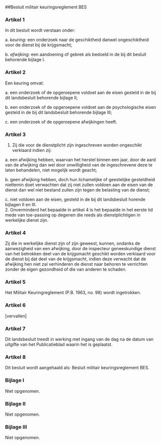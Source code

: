 <meta http-equiv='Content-Type' content='text/html; charset=utf-8' />

##Besluit militair keuringsreglement BES

### Artikel  1  

In dit besluit wordt verstaan onder: 

a. *keuring:* een onderzoek naar de geschiktheid danwel ongeschiktheid voor de dienst bij de krijgsmacht;  

b. *afwijking:* een aandoening of gebrek als bedoeld in de bij dit besluit behorende bijlage I.    

### Artikel  2  

Een keuring omvat: 

a. een onderzoek of de opgeroepene voldoet aan de eisen gesteld in de bij dit landsbesluit behorende bijlage II;  

b. een onderzoek of de opgeroepene voldoet aan de psychologische eisen gesteld in de bij dit landsbesluit behorende bijlage III;  

c. een onderzoek of de opgeroepene afwijkingen heeft.    

### Artikel  3  

1.  Zij die voor de dienstplicht zijn ingeschreven worden ongeschikt verklaard indien zij: 

a. een afwijking hebben, waarvan het herstel binnen een jaar, door de aard van de afwijking dan wel door onwilligheid van de ingeschrevene deze te laten behandelen, niet mogelijk wordt geacht;  

b. geen afwijking hebben, doch hun lichamelijke of geestelijke gesteldheid niettemin doet verwachten dat zij niet zullen voldoen aan de eisen van de dienst dan wel niet bestand zullen zijn tegen de belasting van de dienst;  

c. niet voldoen aan de eisen, gesteld in de bij dit landsbesluit horende bijlagen II en III.     
2.  Onverminderd het bepaalde in artikel 4 is het bepaalde in het eerste lid mede van toe-passing op degenen die reeds als dienstplichtigen in werkelijke dienst zijn.   

### Artikel  4  

Zij die in werkelijke dienst zijn of zijn geweest, kunnen, ondanks de aanwezigheid van een afwijking, door de inspecteur geneeskundige dienst van het betrokken deel van de krijgsmacht geschikt worden verklaard voor de dienst bij dat deel van de krijgsmacht, indien deze verwacht dat de afwijking hen niet zal verhinderen de dienst naar behoren te verrichten zonder de eigen gezondheid of die van anderen te schaden.  

### Artikel  5  

Het Militair Keuringreglement (P.B. 1963, no. 98) wordt ingetrokken.  

### Artikel  6  

[vervallen]  

### Artikel  7  

Dit landsbesluit treedt in werking met ingang van de dag na de datum van uitgifte van het Publicatieblad waarin het is geplaatst.  

### Artikel  8  

Dit besluit wordt aangehaald als: Besluit militair keuringsreglement BES.  

### Bijlage  I  

Niet opgenomen.  

### Bijlage  II  

Niet opgenomen.  

### Bijlage  III  

Niet opgenomen.  
